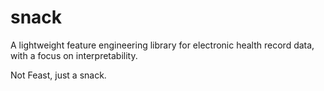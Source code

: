 # snack
A lightweight feature engineering library for electronic health record data, with a focus on interpretability.

Not Feast, just a snack.
